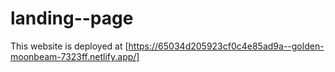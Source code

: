 # landing--page

This website is deployed at [https://65034d205923cf0c4e85ad9a--golden-moonbeam-7323ff.netlify.app/]
